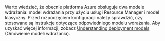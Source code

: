 Warto wiedzieć, że obecnie platforma Azure obsługuje dwa modele wdrażania: model wdrażania przy użyciu usługi Resource Manager i model klasyczny. Przed rozpoczęciem konfiguracji należy sprawdzić, czy stosowane są instrukcje dotyczące odpowiedniego modelu wdrażania. Aby uzyskać więcej informacji, zobacz [Understanding deployment models](../articles/resource-manager-deployment-model.md) (Omówienie modeli wdrażania).

